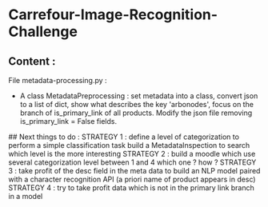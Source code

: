 # Carrefour-Image-Recognition-Challenge

## Content : 
File metadata-processing.py : 
* A class MetadataPreprocessing : set metadata into a class, convert json to a list of dict, show what describes the key 'arbonodes', focus on the branch of is_primary_link of all products. Modify the json file removing is_primary_link = False fields.


## Next things to do :
STRATEGY 1 :
   define a level of categorization to perform a simple classification task
   build a MetadataInspection to search which level is the more interesting
STRATEGY 2 :
   build a moodle which use several categorization level between 1 and 4
   which one ? how ?
STRATEGY 3 :
   take profit of the desc field in the meta data to build an NLP model paired
   with a character recognition API (a priori name of product appears in desc)
STRATEGY 4 :
   try to take profit data which is not in the primary link branch in a model
